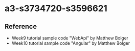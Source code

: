 # a3-s3734720-s3596621

## Reference
- Week9 tutorial sample code "WebApi" by Matthew Bolger
- Week10 tutorial sample code "Angular" by Matthew Bolger
